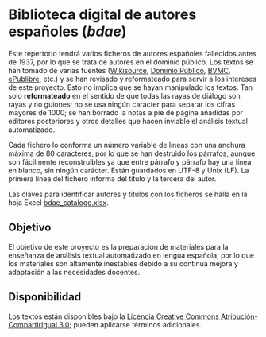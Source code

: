 # Biblioteca digital de autores españoles (*bdae*)

Este repertorio tendrá varios ficheros de autores españoles fallecidos antes de 1937, por lo que se trata de autores en el dominio público. Los textos se han tomado de varias fuentes ([Wikisource](https://es.wikisource.org/wiki/Portada), [Dominio Público](http://www.dominiopublico.es/), [BVMC](http://www.cervantesvirtual.com/), [ePublibre](https://www.epublibre.org/), etc.) y se han revisado y reformateado para servir a los intereses de este proyecto. Esto no implica que se hayan manipulado los textos. Tan solo **reformateado** en el sentido de que todas las rayas de diálogo son rayas y no guiones; no se usa ningún carácter para separar los cifras mayores de 1000; se han borrado la notas a pie de página añadidas por editores posteriores y otros detalles que hacen inviable el análisis textual automatizado.

Cada fichero lo conforma un número variable de líneas con una anchura máxima de 80 caracteres, por lo que se han destruido los párrafos, aunque son fácilmente reconstruibles ya que entre párrafo y párrafo hay una línea en blanco, sin ningún carácter. Están guardados en UTF-8 y Unix (LF). La primera línea del fichero informa del título y la  tercera del autor.

Las claves para identificar autores y títulos con los ficheros se halla en la hoja Excel [bdae_catalogo.xlsx](https://github.com/7PartidasDigital/AnalisisTextual/blob/master/bdae/bdae_catalogo.xlsx).

## Objetivo
El objetivo de este proyecto es la preparación de materiales para la enseñanza de análisis textual automatizado en lengua española, por lo que los materiales son altamente inestables debido a su continua mejora y adaptación a las necesidades docentes.

## Disponibilidad
Los textos están disponibles bajo la [Licencia Creative Commons Atribución-CompartirIgual 3.0](https://creativecommons.org/licenses/by-sa/3.0/deed.es); pueden aplicarse términos adicionales.

